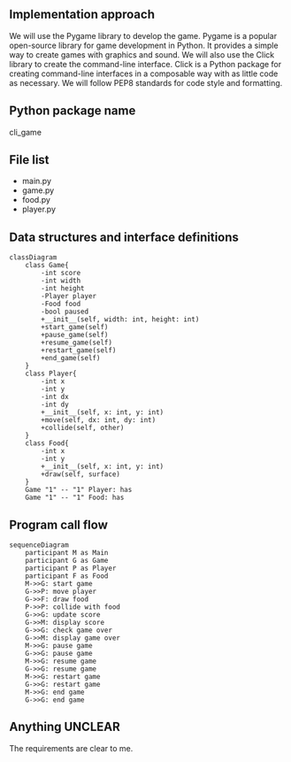 ## Implementation approach

We will use the Pygame library to develop the game. Pygame is a popular open-source library for game development in Python. It provides a simple way to create games with graphics and sound. We will also use the Click library to create the command-line interface. Click is a Python package for creating command-line interfaces in a composable way with as little code as necessary. We will follow PEP8 standards for code style and formatting.

## Python package name

cli_game

## File list

- main.py
- game.py
- food.py
- player.py

## Data structures and interface definitions


    classDiagram
        class Game{
            -int score
            -int width
            -int height
            -Player player
            -Food food
            -bool paused
            +__init__(self, width: int, height: int)
            +start_game(self)
            +pause_game(self)
            +resume_game(self)
            +restart_game(self)
            +end_game(self)
        }
        class Player{
            -int x
            -int y
            -int dx
            -int dy
            +__init__(self, x: int, y: int)
            +move(self, dx: int, dy: int)
            +collide(self, other)
        }
        class Food{
            -int x
            -int y
            +__init__(self, x: int, y: int)
            +draw(self, surface)
        }
        Game "1" -- "1" Player: has
        Game "1" -- "1" Food: has
    

## Program call flow


    sequenceDiagram
        participant M as Main
        participant G as Game
        participant P as Player
        participant F as Food
        M->>G: start game
        G->>P: move player
        G->>F: draw food
        P->>P: collide with food
        G->>G: update score
        G->>M: display score
        G->>G: check game over
        G->>M: display game over
        M->>G: pause game
        G->>G: pause game
        M->>G: resume game
        G->>G: resume game
        M->>G: restart game
        G->>G: restart game
        M->>G: end game
        G->>G: end game
    

## Anything UNCLEAR

The requirements are clear to me.

